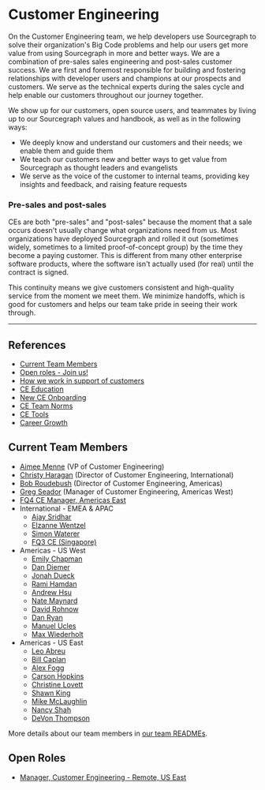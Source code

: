 # Customer Engineering

On the Customer Engineering team, we help developers use Sourcegraph to solve their organization's Big Code problems and help our users get more value from using Sourcegraph in more and better ways. We are a combination of pre-sales sales engineering and post-sales customer success. We are first and foremost responsible for building and fostering relationships with developer users and champions at our prospects and customers. We serve as the technical experts during the sales cycle and help enable our customers throughout our journey together.

We show up for our customers, open source users, and teammates by living up to our Sourcegraph values and handbook, as well as in the following ways:

- We deeply know and understand our customers and their needs; we enable them and guide them
- We teach our customers new and better ways to get value from Sourcegraph as thought leaders and evangelists
- We serve as the voice of the customer to internal teams, providing key insights and feedback, and raising feature requests

### Pre-sales and post-sales

CEs are both "pre-sales" and "post-sales" because the moment that a sale occurs doesn't usually change what organizations need from us. Most organizations have deployed Sourcegraph and rolled it out (sometimes widely, sometimes to a limited proof-of-concept group) by the time they become a paying customer. This is different from many other enterprise software products, where the software isn't actually used (for real) until the contract is signed.

This continuity means we give customers consistent and high-quality service from the moment we meet them. We minimize handoffs, which is good for customers and helps our team take pride in seeing their work through.

---

## References

- [Current Team Members](#current-team-members)
- [Open roles - Join us!](#open-roles)
- [How we work in support of customers](working-with-customers.md)
- [CE Education](education.md)
- [New CE Onboarding](onboarding.md)
- [CE Team Norms](team-culture.md)
- [CE Tools](ce-tools.md)
- [Career Growth](career-growth.md)

## Current Team Members

<!-- Alphabetically, by surname. -->

- [Aimee Menne](../team/index.md#aimee-menne) (VP of Customer Engineering)
- [Christy Haragan](../team/index.md#christy-haragan) (Director of Customer Engineering, International)
- [Bob Roudebush](../team/index.md#bob-roudebush) (Director of Customer Engineering, Americas)
- [Greg Seador](../team/index.md#greg-seador) (Manager of Customer Engineering, Americas West)
- [FQ4 CE Manager, Americas East](https://boards.greenhouse.io/sourcegraph91/jobs/4027471004)
- International - EMEA & APAC
  - [Ajay Sridhar](../team/index.md#ajay-sridhar)
  - [Elzanne Wentzel](../team/index.md#elzanne-wentzel)
  - [Simon Waterer](../team/index.md#simon-waterer)
  - [FQ3 CE (Singapore)](https://boards.greenhouse.io/sourcegraph91/jobs/4019078004)
- Americas - US West
  - [Emily Chapman](../team/index.md#emily-chapman)
  - [Dan Diemer](../team/index.md#dan-diemer)
  - [Jonah Dueck](../team/index.md#jonah-dueck)
  - [Rami Hamdan](../team/index.md#rami-hamdan)
  - [Andrew Hsu](../team/index.md#andrew-hsu)
  - [Nate Maynard](../team/index.md#nate-maynard)
  - [David Rohnow](../team/index.md#david-rohnow)
  - [Dan Ryan](../team/index.md#dan-ryan)
  - [Manuel Ucles](../team/index.md#manuel-ucles)
  - [Max Wiederholt](../team/index.md#max-wiederholt)
- Americas - US East
  - [Leo Abreu](../team/index.md#leo-abreu)
  - [Bill Caplan](../team/index.md#bill-caplan)
  - [Alex Fogg](../team/index.md#alex-fogg)
  - [Carson Hopkins](../team/index.md#carson-hopkins)
  - [Christine Lovett](../team/index.md#christine-lovett)
  - [Shawn King](../team/index.md#shawn-king)
  - [Mike McLaughlin](../team/index.md#mike-mclaughlin)
  - [Nancy Shah](../team/index.md#nancy-shah)
  - [DeVon Thompson](../team/index.md#DeVon-Thompson)

More details about our team members in [our team READMEs](ce-bios.md).

## Open Roles

- [Manager, Customer Engineering - Remote, US East](https://boards.greenhouse.io/sourcegraph91/jobs/4027471004)

